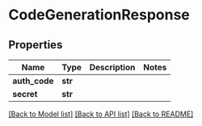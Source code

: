 # CodeGenerationResponse

## Properties
Name | Type | Description | Notes
------------ | ------------- | ------------- | -------------
**auth_code** | **str** |  | 
**secret** | **str** |  | 

[[Back to Model list]](../README.md#documentation-for-models) [[Back to API list]](../README.md#documentation-for-api-endpoints) [[Back to README]](../README.md)

